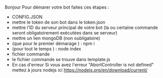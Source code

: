 Bonjour
Pour démarer votre bot faites ces étapes : 
* CONFIG.JSON
* mettre le token de son bot dans le token.json
* mettre l'ID du serveur principal de votre bot (la ou certaine commande seront obligatoirement exécutées dans se serveur) 
* mettre un lien mongoDB (non oubligatoire)
* (que pour le premier démarage ) : npm i 
* (pour tout le temps ) : node index
* fichier commande
* le fichier commande se trouve dans template.js
* En cas d'erreur
Si vous avez l'erreur "AbortController is not defined" mettez à jours nodejs ici https://nodejs.org/en/download/current/
